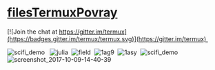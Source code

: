 # [filesTermuxPovray](https://github.com/sdrausty/filesTermuxPovray)

[![Join the chat at https://gitter.im/termux](https://badges.gitter.im/termux/termux.svg)](https://gitter.im/termux)  

![scifi_demo](https://sdrausty.github.io/filesTermuxPovray/scifi_demo/scifi_demo.png)  
![julia](https://sdrausty.github.io/filesTermuxPovray/julia/julia.png)  
![field](https://sdrausty.github.io/filesTermuxPovray/field/field.png)  
![1ag9](https://sdrausty.github.io/filesTermuxPovray/nih/1ag9.png)  
![1asy](https://sdrausty.github.io/filesTermuxPovray/nih/1asy.png)  
![scifi_demo](https://user-images.githubusercontent.com/27742457/31354926-371c5e52-ad06-11e7-8dc6-543bc417e5ba.jpg)
![screenshot_2017-10-09-14-40-39](https://user-images.githubusercontent.com/27742457/31354946-4e060352-ad06-11e7-85fe-ab35ad22edce.png)

